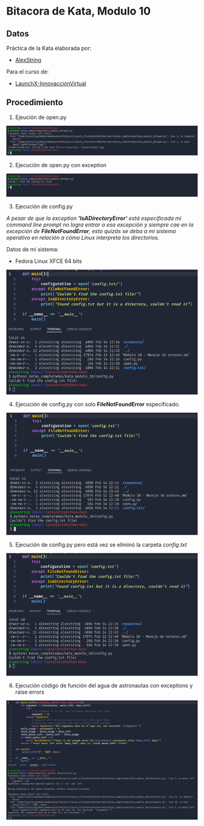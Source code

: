 # Bitacora de Kata, Modulo 10
## Datos

Práctica de la Kata elaborada por: 
- [AlexString](https://github.com/AlexString)

Para el curso de:
- [LaunchX-InnovaccionVirtual](https://github.com/LaunchX-InnovaccionVirtual)

## Procedimiento

1. Ejeución de open.py

<img title="" alt="Primer codigo" src="./resources/00_openpy.png" />

2. Ejecución de open.py con exception

<img title="" alt="Segundo codigo" src="./resources/01_openpy.png" />

3. Ejecución de config.py 

*A pesar de que la exception **'IsADirectoryError'** está especificada mi command line prompt no logra entrar a esa excepción y siempre cae en la excepción de **FileNotFoundError**, esto quizás se deba a mi sistema operativo en relación a cómo Linux interpreta los directorios.*

Datos de mi sistema:
- Fedora Linux XFCE 64 bits

<img title="" alt="Tercer codigo" src="./resources/02_configpy_directory_unexpected.png" />

4. Ejecución de config.py con solo **FileNotFoundError** especificado.

<img title="" alt="Tercer codigo" src="./resources/02_configpy_unexpected.png" />

5. Ejecución de config.py pero está vez se eliminó la carpeta *config.txt*

<img title="" alt="Tercer codigo" src="./resources/03_configpy_tryexcept.png" />

6. Ejecución código de función del agua de astronautas con exceptions y raise errors

<img title="" alt="Tercer codigo" src="./resources/04_astronauts_tryexcept.png" />
